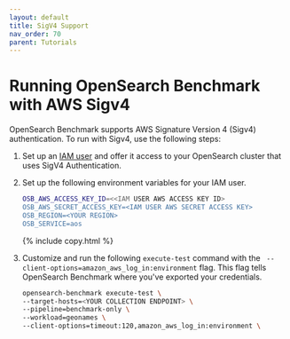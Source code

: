 ```yaml
---
layout: default
title: SigV4 Support
nav_order: 70
parent: Tutorials
---
```


# Running OpenSearch Benchmark with AWS Sigv4 

OpenSearch Benchmark supports AWS Signature Version 4 (Sigv4) authentication. To run with Sigv4, use the following steps:

1. Set up an [IAM user](https://docs.aws.amazon.com/IAM/latest/UserGuide/id_roles_create.html) and offer it access to your OpenSearch cluster that uses SigV4 Authentication.

2. Set up the following environment variables for your IAM user.

   ```bash
   OSB_AWS_ACCESS_KEY_ID=<<IAM USER AWS ACCESS KEY ID>
   OSB_AWS_SECRET_ACCESS_KEY=<IAM USER AWS SECRET ACCESS KEY>
   OSB_REGION=<YOUR REGION>
   OSB_SERVICE=aos
   ```
   {% include copy.html %}

3. Customize and run the following `execute-test` command with the ` --client-options=amazon_aws_log_in:environment` flag. This flag tells OpenSearch Benchmark where you've exported your credentials.

   ```bash
   opensearch-benchmark execute-test \
   --target-hosts=<YOUR COLLECTION ENDPOINT> \
   --pipeline=benchmark-only \
   --workload=geonames \
   --client-options=timeout:120,amazon_aws_log_in:environment \
   ```